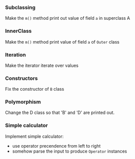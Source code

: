  
### Subclassing

 Make the `m()` method print out value of field `a` in superclass A
  
### InnerClass
 
 Make the `m()` method print value of field `a` of `Outer` class
 
### Iteration
 
 Make the iterator iterate over values
 
### Constructors
 
 Fix the constructor of `B` class

### Polymorphism
 
 Change the D class so that 'B' and 'D' are printed out.
 
### Simple calculator

 Implement simple calculator:
   * use operator precendence from left to right 
   * somehow parse the input to produce `Operator` instances

